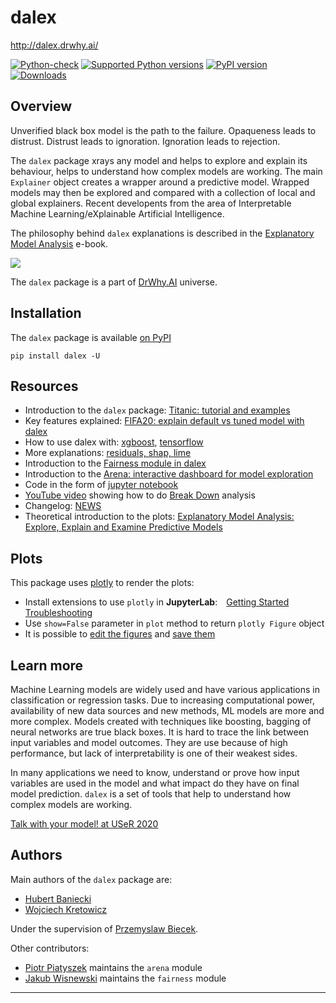 # dalex

http://dalex.drwhy.ai/

[![Python-check](https://github.com/ModelOriented/DALEX/workflows/Python-check/badge.svg)](https://github.com/ModelOriented/DALEX/actions?query=workflow%3APython-check)
[![Supported Python
versions](https://img.shields.io/pypi/pyversions/dalex.svg)](https://pypi.org/project/dalex/)
[![PyPI version](https://badge.fury.io/py/dalex.svg)](https://badge.fury.io/py/dalex)
[![Downloads](https://pepy.tech/badge/dalex)](https://pepy.tech/project/dalex)

## Overview

Unverified black box model is the path to the failure. Opaqueness leads to distrust. Distrust leads to ignoration. Ignoration leads to rejection.

The `dalex` package xrays any model and helps to explore and explain its behaviour, helps to understand how complex models are working.
The main `Explainer` object creates a wrapper around a predictive model. Wrapped models may then be explored and compared with a collection of local and global explainers.
Recent developents from the area of Interpretable Machine Learning/eXplainable Artificial Intelligence.

The philosophy behind `dalex` explanations is described in the [Explanatory Model Analysis](https://pbiecek.github.io/ema/) e-book.

![](https://raw.githubusercontent.com/ModelOriented/DALEX/master/misc/DALEXpiramide.png)

The `dalex` package is a part of [DrWhy.AI](http://DrWhy.AI) universe.

## Installation

The `dalex` package is available [on PyPI](https://pypi.org/project/dalex/)

```console
pip install dalex -U
```

## Resources

* Introduction to the `dalex` package: [Titanic: tutorial and examples](https://dalex.drwhy.ai/python-dalex-titanic.html)
* Key features explained: [FIFA20: explain default vs tuned model with dalex](https://dalex.drwhy.ai/python-dalex-fifa.html)
* How to use dalex with: [xgboost](https://dalex.drwhy.ai/python-dalex-xgboost.html), [tensorflow](https://dalex.drwhy.ai/python-dalex-tensorflow.html)
* More explanations: [residuals, shap, lime](https://dalex.drwhy.ai/python-dalex-new.html)
* Introduction to the [Fairness module in dalex](https://dalex.drwhy.ai/python-dalex-fairness.html)
* Introduction to the [Arena: interactive dashboard for model exploration](https://dalex.drwhy.ai/python-dalex-arena.html)
* Code in the form of [jupyter notebook](https://github.com/ModelOriented/DALEX-docs/tree/master/jupyter-notebooks)
* [YouTube video](https://www.youtube.com/watch?v=PuKF2GS4_3Y) showing how to do [Break Down](https://pbiecek.github.io/ema/breakDown.html) analysis
* Changelog: [NEWS](https://github.com/ModelOriented/DALEX/blob/master/python/dalex/NEWS.md)
* Theoretical introduction to the plots: [Explanatory Model Analysis: Explore, Explain and Examine Predictive Models](https://pbiecek.github.io/ema)

## Plots

This package uses [plotly](https://plotly.com/python/) to render the plots:

* Install extensions to use `plotly` in **JupyterLab**:&emsp;[Getting Started](https://plot.ly/python/getting-started/#jupyterlab-support-python-35)&emsp;[Troubleshooting](https://plot.ly/python/troubleshooting/#jupyterlab-problems)
* Use `show=False` parameter in `plot` method to return `plotly Figure` object
* It is possible to [edit the figures](https://plotly.com/python/#fundamentals) and [save them](https://plotly.com/python/static-image-export/)

## Learn more

Machine Learning models are widely used and have various applications in classification or regression tasks. Due to increasing computational power, availability of new data sources and new methods, ML models are more and more complex. Models created with techniques like boosting, bagging of neural networks are true black boxes. It is hard to trace the link between input variables and model outcomes. They are use because of high performance, but lack of interpretability is one of their weakest sides.

In many applications we need to know, understand or prove how input variables are used in the model and what impact do they have on final model prediction.
`dalex` is a set of tools that help to understand how complex models are working.

[Talk with your model! at USeR 2020](https://www.youtube.com/watch?v=9WWn5ew8D8o)

## Authors

Main authors of the `dalex` package are:

* [Hubert Baniecki](https://github.com/hbaniecki)
* [Wojciech Kretowicz](https://github.com/wojciechkretowicz)

Under the supervision of [Przemyslaw Biecek](https://github.com/pbiecek).

Other contributors:

* [Piotr Piatyszek](https://github.com/piotrpiatyszek) maintains the `arena` module
* [Jakub Wisnewski](https://github.com/jakwisn) maintains the `fairness` module

-------------------------------------------


